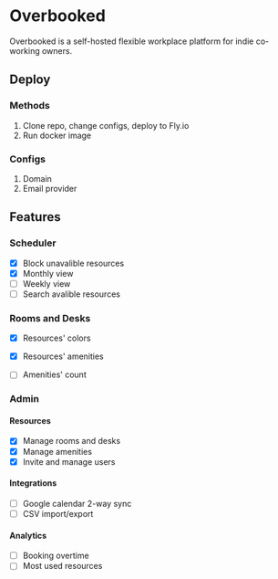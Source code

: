 # Overbooked

Overbooked is a self-hosted flexible workplace platform for indie co-working owners.

## Deploy

### Methods

1. Clone repo, change configs, deploy to Fly.io
2. Run docker image

### Configs

1. Domain
2. Email provider


## Features

### Scheduler

- [x] Block unavalible resources
- [x] Monthly view
- [ ] Weekly view
- [ ] Search avalible resources

### Rooms and Desks

- [x] Resources' colors
- [x] Resources' amenities
- [ ] Amenities' count


### Admin

#### Resources

- [x] Manage rooms and desks
- [x] Manage amenities
- [x] Invite and manage users

#### Integrations

- [ ] Google calendar 2-way sync
- [ ] CSV import/export

#### Analytics

- [ ] Booking overtime
- [ ] Most used resources
